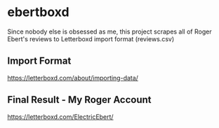 # ebertboxd

Since nobody else is obsessed as me, this project scrapes all of Roger Ebert's reviews to Letterboxd import format (reviews.csv)

## Import Format

https://letterboxd.com/about/importing-data/

## Final Result - My Roger Account

https://letterboxd.com/ElectricEbert/

